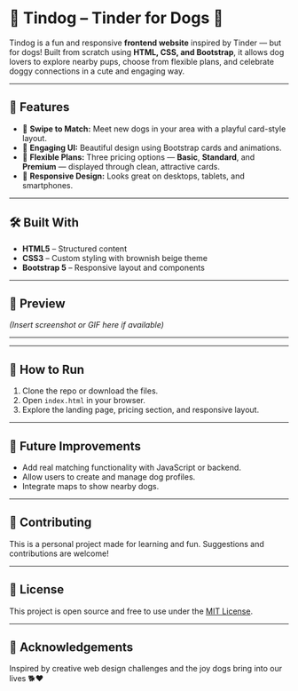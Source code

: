 # 🐶 Tindog – Tinder for Dogs 🐾

Tindog is a fun and responsive **frontend website** inspired by Tinder — but for dogs! Built from scratch using **HTML, CSS, and Bootstrap**, it allows dog lovers to explore nearby pups, choose from flexible plans, and celebrate doggy connections in a cute and engaging way.

---

## 🚀 Features

- 🐾 **Swipe to Match:** Meet new dogs in your area with a playful card-style layout.
- 💬 **Engaging UI:** Beautiful design using Bootstrap cards and animations.
- 💎 **Flexible Plans:** Three pricing options — **Basic**, **Standard**, and **Premium** — displayed through clean, attractive cards.
- 📱 **Responsive Design:** Looks great on desktops, tablets, and smartphones.

---

## 🛠️ Built With

- **HTML5** – Structured content
- **CSS3** – Custom styling with brownish beige theme
- **Bootstrap 5** – Responsive layout and components

---

## 📸 Preview

*(Insert screenshot or GIF here if available)*

---


---

## 🔧 How to Run

1. Clone the repo or download the files.
2. Open `index.html` in your browser.
3. Explore the landing page, pricing section, and responsive layout.

---

## 📌 Future Improvements

- Add real matching functionality with JavaScript or backend.
- Allow users to create and manage dog profiles.
- Integrate maps to show nearby dogs.

---

## 🤝 Contributing

This is a personal project made for learning and fun. Suggestions and contributions are welcome!

---

## 📄 License

This project is open source and free to use under the [MIT License](LICENSE).

---

## 💬 Acknowledgements

Inspired by creative web design challenges and the joy dogs bring into our lives 🐕❤️



